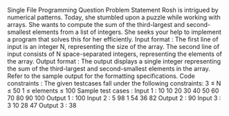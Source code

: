 Single File Programming Question
Problem Statement
Rosh is intrigued by numerical patterns. Today, she stumbled upon a puzzle while working with arrays. She wants to compute the sum of the third-largest and second-smallest elements from a list of integers. She seeks your help to implement a program that solves this for her efficiently.
Input format :
The first line of input is an integer N, representing the size of the array.
The second line of input consists of N space-separated integers, representing the elements of the array.
Output format :
The output displays a single integer representing the sum of the third-largest and second-smallest elements in the array.
Refer to the sample output for the formatting specifications.
Code constraints :
The given testcases fall under the following constraints:
3 ≤ N ≤ 50
1 ≤ elements ≤ 100
Sample test cases :
Input 1 :
10 10 20 30 40 50 60 70 80 90 100
Output 1 :
100
Input 2 :
5 98 1 54 36 82
Output 2 :
90
Input 3 :
3 10 28 47
Output 3 :
38
